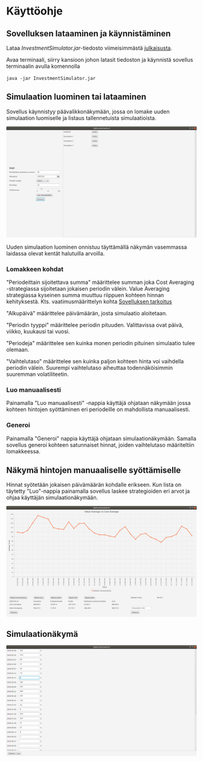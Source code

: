 # Käyttöohje

## Sovelluksen lataaminen ja käynnistäminen

Lataa _InvestmentSimulator.jar_-tiedosto viimeisimmästä [julkaisusta](https://github.com/JoakimJoensuu/ot-harjoitustyo/releases).

Avaa terminaali, siirry kansioon johon latasit tiedoston ja käynnistä sovellus terminaalin avulla komennolla

`java -jar InvestmentSimulator.jar`

## Simulaation luominen tai lataaminen

Sovellus käynnistyy päävalikkonäkymään, jossa on lomake uuden simulaation luomiselle ja listaus tallennetuista simulaatioista.

<img src="https://github.com/JoakimJoensuu/ot-harjoitustyo/blob/master/dokumentaatio/kuvat/paaValikko.png?raw=true" width="750">

Uuden simulaation luominen onnistuu täyttämällä näkymän vasemmassa laidassa olevat kentät halutuilla arvoilla.

### Lomakkeen kohdat

"Periodeittain sijoitettava summa" määrittelee summan joka Cost Averaging -strategiassa sijoitetaan jokaisen periodin välein. Value Averaging strategiassa kyseinen summa muuttuu riippuen kohteen hinnan kehityksestä. Kts. vaatimusmäärittelyn kohta [Sovelluksen tarkoitus](https://github.com/JoakimJoensuu/ot-harjoitustyo/blob/master/dokumentaatio/vaatimusmaarittely.md#sovelluksen-tarkoitus)

"Alkupäivä" määrittelee päivämäärän, josta simulaatio aloitetaan.

"Periodin tyyppi" määrittelee periodin pituuden. Valittavissa ovat päivä, viikko, kuukausi tai vuosi.

"Periodeja" määrittelee sen kuinka monen periodin pituinen simulaatio tulee olemaan.

"Vaihtelutaso" määrittelee sen kuinka paljon kohteen hinta voi vaihdella periodin välein. Suurempi vaihtelutaso aiheuttaa todennäköisimmin suuremman volatiliteetin.

### Luo manuaalisesti

Painamalla "Luo manuaalisesti" -nappia käyttäjä ohjataan näkymään jossa kohteen hintojen syöttäminen eri periodeille on mahdollista manuaalisesti.

### Generoi

Painamalla "Generoi" nappia käyttäjä ohjataan simulaationäkymään. Samalla sovellus generoi kohteen satunnaiset hinnat, joiden vaihtelutaso määriteltiin lomakkeessa.

## Näkymä hintojen manuaaliselle syöttämiselle

Hinnat syötetään jokaisen päivämäärän kohdalle erikseen. Kun lista on täytetty "Luo"-nappia painamalla sovellus laskee strategioiden eri arvot ja ohjaa käyttäjän simulaationäkymään.

<img src="https://github.com/JoakimJoensuu/ot-harjoitustyo/blob/master/dokumentaatio/kuvat/simulaatioNakyma.png?raw=true" width="750">

## Simulaationäkymä





<img src="https://github.com/JoakimJoensuu/ot-harjoitustyo/blob/master/dokumentaatio/kuvat/manuaalisetHinnatNakyma.png?raw=true" width="750">







